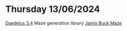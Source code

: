 # Thursday 13/06/2024

[Daedelus 3.4](https://www.astrolog.org/labyrnth/daedalus.htm) Maze generation library
[Jamis Buck Maze](https://weblog.jamisbuck.org/archives.html)
